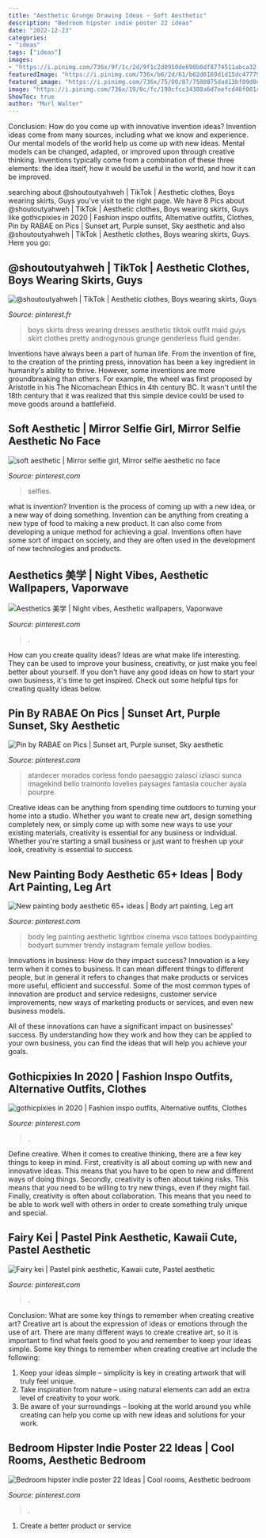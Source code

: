 ```yaml
---
title: "Aesthetic Grunge Drawing Ideas ~ Soft Aesthetic"
description: "Bedroom hipster indie poster 22 ideas"
date: "2022-12-23"
categories:
- "ideas"
tags: ["ideas"]
images:
- "https://i.pinimg.com/736x/9f/1c/2d/9f1c2d0950de690b0df8774511abca32.jpg"
featuredImage: "https://i.pinimg.com/736x/b6/2d/61/b62d6169d1d15dc4777936e33743cc29.jpg"
featured_image: "https://i.pinimg.com/736x/75/00/87/7500875dad13bf09d0c968a942e85834.jpg"
image: "https://i.pinimg.com/736x/19/0c/fc/190cfcc34308a6d7eefcd46f001c5e63--lolita-style-kawaii-stuff.jpg"
ShowToc: true
author: "Murl Walter"
---
```



Conclusion: How do you come up with innovative invention ideas?
Invention ideas come from many sources, including what we know and experience. Our mental models of the world help us come up with new ideas. Mental models can be changed, adapted, or improved upon through creative thinking. Inventions typically come from a combination of these three elements: the idea itself, how it would be useful in the world, and how it can be improved.

	

		
searching about @shoutoutyahweh | TikTok | Aesthetic clothes, Boys wearing skirts, Guys you've visit to the right page. We have 8 Pics about @shoutoutyahweh | TikTok | Aesthetic clothes, Boys wearing skirts, Guys like gothicpixies in 2020 | Fashion inspo outfits, Alternative outfits, Clothes, Pin by RABAE on Pics | Sunset art, Purple sunset, Sky aesthetic and also @shoutoutyahweh | TikTok | Aesthetic clothes, Boys wearing skirts, Guys. Here you go:
		
    
## @shoutoutyahweh | TikTok | Aesthetic Clothes, Boys Wearing Skirts, Guys

<img loading=lazy src="https://i.pinimg.com/736x/17/23/40/17234040704a95674cbfbfc70232ae0f.jpg" onerror="this.onerror=null;this.src='https://tse4.mm.bing.net/th?id=OIP.ow2U04-I-Q4LgXXM-vsPcAHaMC&amp;pid=15.1';" alt="@shoutoutyahweh | TikTok | Aesthetic clothes, Boys wearing skirts, Guys">

_Source: pinterest.fr_

>boys skirts dress wearing dresses aesthetic tiktok outfit maid guys skirt clothes pretty androgynous grunge genderless fluid gender. 

	

Inventions have always been a part of human life. From the invention of fire, to the creation of the printing press, innovation has been a key ingredient in humanity's ability to thrive. However, some inventions are more groundbreaking than others. For example, the wheel was first proposed by Aristotle in his The Nicomachean Ethics in 4th century BC. It wasn't until the 18th century that it was realized that this simple device could be used to move goods around a battlefield.

    
## Soft Aesthetic | Mirror Selfie Girl, Mirror Selfie Aesthetic No Face

<img loading=lazy src="https://i.pinimg.com/736x/bf/be/1d/bfbe1d960c3f3fec671783598ffd1e26.jpg" onerror="this.onerror=null;this.src='https://tse3.mm.bing.net/th?id=OIP._Gz5U7gzhY76uSEATJAsrwHaJ3&amp;pid=15.1';" alt="soft aesthetic | Mirror selfie girl, Mirror selfie aesthetic no face">

_Source: pinterest.com_

>selfies. 

	

what is invention?
Invention is the process of coming up with a new idea, or a new way of doing something. Invention can be anything from creating a new type of food to making a new product. It can also come from developing a unique method for achieving a goal. Inventions often have some sort of impact on society, and they are often used in the development of new technologies and products.

    
## Aesthetics 美学 | Night Vibes, Aesthetic Wallpapers, Vaporwave

<img loading=lazy src="https://i.pinimg.com/736x/a6/b6/24/a6b624ae01525952d8cb2d2c5a4a7fb6.jpg" onerror="this.onerror=null;this.src='https://tse3.mm.bing.net/th?id=OIP._dt4XOOZIriHyFA3DCJUkAHaJ3&amp;pid=15.1';" alt="Aesthetics 美学 | Night vibes, Aesthetic wallpapers, Vaporwave">

_Source: pinterest.com_

>. 

	

How can you create quality ideas?
Ideas are what make life interesting. They can be used to improve your business, creativity, or just make you feel better about yourself. If you don't have any good ideas on how to start your own business, it's time to get inspired. Check out some helpful tips for creating quality ideas below.

    
## Pin By RABAE On Pics | Sunset Art, Purple Sunset, Sky Aesthetic

<img loading=lazy src="https://i.pinimg.com/736x/73/5c/7d/735c7dd2f0e5efc86435f6543552f418.jpg" onerror="this.onerror=null;this.src='https://tse4.mm.bing.net/th?id=OIP.6qcJwwls5dlCAqqEFNa29wHaLH&amp;pid=15.1';" alt="Pin by RABAE on Pics | Sunset art, Purple sunset, Sky aesthetic">

_Source: pinterest.com_

>atardecer morados corless fondo paesaggio zalasci izlasci sunca imagekind bello tramonto lovelies paysages fantasia coucher ayala pourpre. 

	

Creative ideas can be anything from spending time outdoors to turning your home into a studio. Whether you want to create new art, design something completely new, or simply come up with some new ways to use your existing materials, creativity is essential for any business or individual. Whether you're starting a small business or just want to freshen up your look, creativity is essential to success.

    
## New Painting Body Aesthetic 65+ Ideas | Body Art Painting, Leg Art

<img loading=lazy src="https://i.pinimg.com/736x/9f/1c/2d/9f1c2d0950de690b0df8774511abca32.jpg" onerror="this.onerror=null;this.src='https://tse3.mm.bing.net/th?id=OIP.ECxnhdsajt7F_R_4Hu4PGAAAAA&amp;pid=15.1';" alt="New painting body aesthetic 65+ ideas | Body art painting, Leg art">

_Source: pinterest.com_

>body leg painting aesthetic lightbox cinema vsco tattoos bodypainting bodyart summer trendy instagram female yellow bodies. 

	

Innovations in business: How do they impact success?
Innovation is a key term when it comes to business. It can mean different things to different people, but in general it refers to changes that make products or services more useful, efficient and successful.
Some of the most common types of innovation are product and service redesigns, customer service improvements, new ways of marketing products or services, and even new business models.

All of these innovations can have a significant impact on businesses' success. By understanding how they work and how they can be applied to your own business, you can find the ideas that will help you achieve your goals.

    
## Gothicpixies In 2020 | Fashion Inspo Outfits, Alternative Outfits, Clothes

<img loading=lazy src="https://i.pinimg.com/736x/75/00/87/7500875dad13bf09d0c968a942e85834.jpg" onerror="this.onerror=null;this.src='https://tse4.mm.bing.net/th?id=OIP.9Xr12eAbg5k2Ytm9fB-XKgHaSE&amp;pid=15.1';" alt="gothicpixies in 2020 | Fashion inspo outfits, Alternative outfits, Clothes">

_Source: pinterest.com_

>. 

	

Define creative.
When it comes to creative thinking, there are a few key things to keep in mind. First, creativity is all about coming up with new and innovative ideas. This means that you have to be open to new and different ways of doing things. Secondly, creativity is often about taking risks. This means that you need to be willing to try new things, even if they might fail. Finally, creativity is often about collaboration. This means that you need to be able to work well with others in order to create something truly unique and special.

    
## Fairy Kei | Pastel Pink Aesthetic, Kawaii Cute, Pastel Aesthetic

<img loading=lazy src="https://i.pinimg.com/736x/19/0c/fc/190cfcc34308a6d7eefcd46f001c5e63--lolita-style-kawaii-stuff.jpg" onerror="this.onerror=null;this.src='https://tse1.mm.bing.net/th?id=OIP.JYK_a739ppKsZFQI_Z0fYwHaKC&amp;pid=15.1';" alt="Fairy kei | Pastel pink aesthetic, Kawaii cute, Pastel aesthetic">

_Source: pinterest.com_

>. 

	

Conclusion: What are some key things to remember when creating creative art?
Creative art is about the expression of ideas or emotions through the use of art. There are many different ways to create creative art, so it is important to find what feels good to you and remember to keep your ideas simple. Some key things to remember when creating creative art include the following:
1. Keep your ideas simple – simplicity is key in creating artwork that will truly feel unique.
2. Take inspiration from nature – using natural elements can add an extra level of creativity to your work.
3. Be aware of your surroundings – looking at the world around you while creating can help you come up with new ideas and solutions for your work.

    
## Bedroom Hipster Indie Poster 22 Ideas | Cool Rooms, Aesthetic Bedroom

<img loading=lazy src="https://i.pinimg.com/736x/b6/2d/61/b62d6169d1d15dc4777936e33743cc29.jpg" onerror="this.onerror=null;this.src='https://tse1.mm.bing.net/th?id=OIP.UjPkXU47WQePqmN4g66wlgAAAA&amp;pid=15.1';" alt="Bedroom hipster indie poster 22 Ideas | Cool rooms, Aesthetic bedroom">

_Source: pinterest.com_

>. 

	

1. Create a better product or service 

